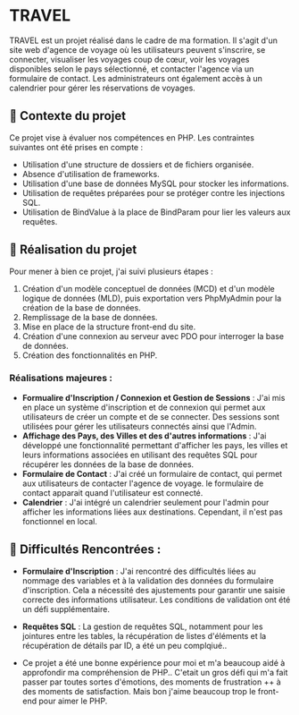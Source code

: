 # TRAVEL

TRAVEL est un projet réalisé dans le cadre de ma formation. Il s'agit d'un site web d'agence de voyage où les utilisateurs peuvent s'inscrire, se connecter, visualiser les voyages coup de cœur, voir les voyages disponibles selon le pays sélectionné, et contacter l'agence via un formulaire de contact. Les administrateurs ont également accès à un calendrier pour gérer les réservations de voyages.

## 🚀 Contexte du projet
Ce projet vise à évaluer nos compétences en PHP. Les contraintes suivantes ont été prises en compte :
- Utilisation d'une structure de dossiers et de fichiers organisée.
- Absence d'utilisation de frameworks.
- Utilisation d'une base de données MySQL pour stocker les informations.
- Utilisation de requêtes préparées pour se protéger contre les injections SQL.
- Utilisation de BindValue à la place de BindParam pour lier les valeurs aux requêtes.

## 🧠 Réalisation du projet
Pour mener à bien ce projet, j'ai suivi plusieurs étapes :

1. Création d'un modèle conceptuel de données (MCD) et d'un modèle logique de données (MLD), puis exportation vers PhpMyAdmin pour la création de la base de données.
2. Remplissage de la base de données.
3. Mise en place de la structure front-end du site.
4. Création d'une connexion au serveur avec PDO pour interroger la base de données.
5. Création des fonctionnalités en PHP.

### Réalisations majeures :
- **Formualire d'Inscription / Connexion et Gestion de Sessions** : J'ai mis en place un système d'inscription et de connexion qui permet aux utilisateurs de créer un compte et de se connecter. Des sessions sont utilisées pour gérer les utilisateurs connectés ainsi que l'Admin.
- **Affichage des Pays, des Villes et des d'autres informations** : J'ai développé une fonctionnalité permettant d'afficher les pays, les villes et leurs informations associées en utilisant des requêtes SQL pour récupérer les données de la base de données.
- **Formulaire de Contact** : J'ai créé un formulaire de contact, qui permet aux utilisateurs de contacter l'agence de voyage. le formulaire de contact apparait quand l'utilisateur est connecté.
- **Calendrier** : J'ai intégré un calendrier seulement pour l'admin pour afficher les informations liées aux destinations. Cependant, il n'est pas fonctionnel en local.

## 🤕 Difficultés Rencontrées :
- **Formulaire d'Inscription** : J'ai rencontré des difficultés liées au nommage des variables et à la validation des données du formulaire d'inscription. Cela a nécessité des ajustements pour garantir une saisie correcte des informations utilisateur. Les conditions de validation ont été un défi supplémentaire.
- **Requêtes SQL** : La gestion de requêtes SQL, notamment pour les jointures entre les tables, la récupération de listes d'éléments et la récupération de détails par ID, a été un peu complqiué..

- Ce projet a été une bonne expérience pour moi et m'a beaucoup aidé à approfondir ma compréhension de PHP.. C'etait un gros défi qui m'a fait passer par toutes sortes d'émotions, des moments de frustration ++  à des moments de satisfaction. 
Mais bon j'aime beaucoup trop le front-end pour aimer le PHP.